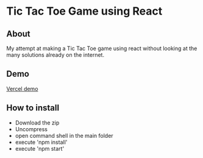 # Tic Tac Toe Game using React

## About

My attempt at making a Tic Tac Toe game using react without looking at the many solutions already on the internet.

## Demo

[Vercel demo](https://tic-tac-toe-react-drab.vercel.app/)

## How to install
- Download the zip
- Uncompress 
- open command shell in the main folder
- execute 'npm install'
- execute 'npm start'